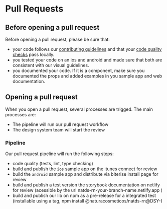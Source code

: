 # Pull Requests

## Before opening a pull request

Before opening a pull request, please be sure that:

- your code follows our [contributing guidelines]() and that your [code quality checks]() pass locally.
- you tested your code on an ios and android and made sure that both are consistent with our visual guidelines.
- you documented your code. If it is a component, make sure you documented the props and added examples in you sample app and web documentation.

## Opening a pull request

When you open a pull request, several processes are trigged.
The main processes are:

- The pipeline will run our pull request workflow
- The design system team will start the review

### Pipeline

Our pull request pipeline will run the following steps:

- code quality (tests, lint, type checking)
- build and publish the `ios` sample app on the itunes connect for review
- build the `android` sample app and distribute via biterise install page for review
- build and publish a test version the storybook documentation on netlify for review (acessible by the url natds-rn-your-branch-name.netlify.app )
- build and publish our lib on npm as a pre-release for a integrated test (installable using a tag, npm install @naturacosmeticos/natds-rn@DSY-<your component issue number>)
